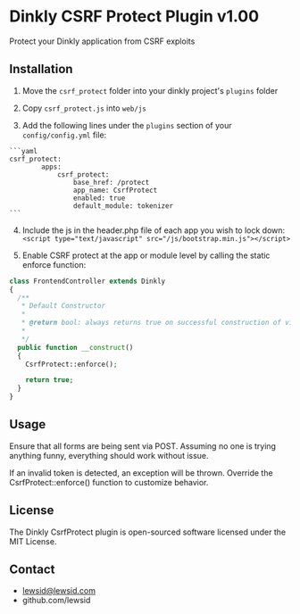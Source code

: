 Dinkly CSRF Protect Plugin v1.00
================================

Protect your Dinkly application from CSRF exploits


Installation
------------

  1. Move the `csrf_protect` folder into your dinkly project's `plugins` folder

  2. Copy `csrf_protect.js` into `web/js`

  3. Add the following lines under the `plugins` section of your `config/config.yml` file:

    ```yaml
    csrf_protect:
            apps:
                csrf_protect:
                    base_href: /protect
                    app_name: CsrfProtect
                    enabled: true
                    default_module: tokenizer
    ```

  4. Include the js in the header.php file of each app you wish to lock down: `<script type="text/javascript" src="/js/bootstrap.min.js"></script>`

  5. Enable CSRF protect at the app or module level by calling the static enforce function: 

  ```php
  class FrontendController extends Dinkly
  {
    /**
     * Default Constructor
     * 
     * @return bool: always returns true on successful construction of view
     * 
     */
    public function __construct()
    {
      CsrfProtect::enforce();

      return true;
    }
  }
  ```

Usage
-----

Ensure that all forms are being sent via POST. Assuming no one is trying anything funny, everything should work without issue.

If an invalid token is detected, an exception will be thrown. Override the CsrfProtect::enforce() function to customize behavior.


License
-------

The Dinkly CsrfProtect plugin is open-sourced software licensed under the MIT License.


Contact
-------

  - lewsid@lewsid.com
  - github.com/lewsid
